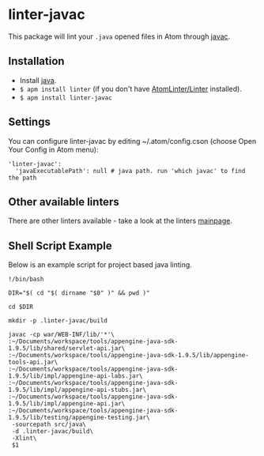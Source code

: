 # linter-javac

This package will lint your `.java` opened files in Atom through [javac](http://docs.oracle.com/javase/7/docs/technotes/tools/windows/javac.html).

## Installation

* Install [java](http://www.java.com/).
* `$ apm install linter` (if you don't have [AtomLinter/Linter](https://github.com/AtomLinter/Linter) installed).
* `$ apm install linter-javac`

## Settings
You can configure linter-javac by editing ~/.atom/config.cson (choose Open Your Config in Atom menu):

    'linter-javac':
      'javaExecutablePath': null # java path. run 'which javac' to find the path

## Other available linters
There are other linters available - take a look at the linters [mainpage](https://github.com/AtomLinter/Linter).

## Shell Script Example
Below is an example script for project based java linting.

    !/bin/bash

    DIR="$( cd "$( dirname "$0" )" && pwd )"

    cd $DIR

    mkdir -p .linter-javac/build

    javac -cp war/WEB-INF/lib/'*'\
    :~/Documents/workspace/tools/appengine-java-sdk-1.9.5/lib/shared/servlet-api.jar\
    :~/Documents/workspace/tools/appengine-java-sdk-1.9.5/lib/appengine-tools-api.jar\
    :~/Documents/workspace/tools/appengine-java-sdk-1.9.5/lib/impl/appengine-api-labs.jar\
    :~/Documents/workspace/tools/appengine-java-sdk-1.9.5/lib/impl/appengine-api-stubs.jar\
    :~/Documents/workspace/tools/appengine-java-sdk-1.9.5/lib/impl/appengine-api.jar\
    :~/Documents/workspace/tools/appengine-java-sdk-1.9.5/lib/testing/appengine-testing.jar\
     -sourcepath src/java\
     -d .linter-javac/build\
     -Xlint\
     $1

